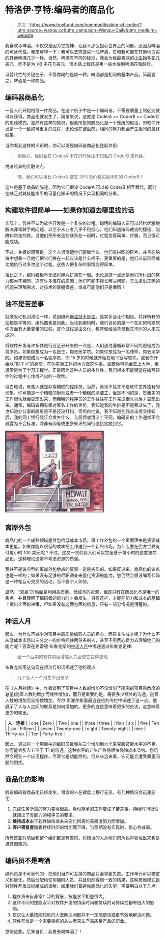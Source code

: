 # 特洛伊·亨特:编码者的商品化

> 原文：<https://www.troyhunt.com/commoditisation-of-coder/?utm_source=wanqu.co&utm_campaign=Wanqu+Daily&utm_medium=website>



我喜欢冰啤酒。不仅仅是因为它提神，让我不那么担心世界上的问题，还因为啤酒的可替代性。我来解释一下；我可以去商店买一瓶啤酒，它和我可能在其他地方买的其他啤酒几乎一样。当然，啤酒有不同的标准，我会为我最喜欢的[小生物](https://www.google.com.au/url?sa=t&source=web&ct=res&cd=1&ved=0CAcQFjAA&url=https%3A%2F%2Fwww.littlecreatures.com.au%2F&ei=l6JWS-rtKIzU7APz572dCQ&usg=AFQjCNHGmHG0sSSkr8CAmjgRBgVp4BoQJA&sig2=3_7FtZkJtmWBiKlMNYAT8g)多花几美元，而不是为 [VB](https://www.google.com.au/url?sa=t&source=web&ct=res&cd=1&ved=0CAoQFjAA&url=http%3A%2F%2Fwww.vb.com.au%2F&ei=v6JWS6nTDYH-6QPO5eyjCg&usg=AFQjCNErMUCdCrP02eqToda_wa-ZOVx0lw&sig2=gxgBvG66cjnwT4vPN6watw) 多花几美元，但本质上我还是用一些水得到啤酒花和酵母。

可替代性的关键在于，不管你喝的是哪一种，啤酒都是相同的基本产品。简而言之，啤酒是一种商品。

## 编码器商品化

一旦人们开始相信一件商品，在这个例子中是一个编码者，不需要质量上的区别就可以获得，商品化就发生了。简单来说，这就是 CoderA == CoderB == CoderC 的思维模式。显然有这样的情况，但我所指的商品化是一个笼统的假设，即软件开发是一个一致的可重复的过程，无论谁在键盘前，相同的努力都会产生相同的最终结果。

当你看到这样的评论时，你可以发现编码器商品化在起作用:

> 别担心，我们会在 CoderA 不在的时候让不知名的 CoderB 来代替。

或者经典的金融论点:

> 嘿，我们可以用比 CoderA 便宜 25%的价格买到未知的 CoderB！

这些是基于商品的陈述，因为它们假设 CoderA 可以被 CoderB 相互替代，同时在缺乏对其技能水平的可量化知识的情况下实现相同的结果。

## 构建软件很简单——如果你知道去哪里找的话

实际上，我并不认为软件开发是一个复杂的过程。聪明的编码人员可以轻松优雅地解决非常棘手的问题，以至于从业者几乎不用担心。他们知道编码成功的捷径、陷阱和常走的路，当他们把所有这些联系在一起时，过程变得简单、优雅，而且很可能成功。

不过，关键的观察是，这个人很清楚他们要做什么。他们有拼图的碎片，并且在脑海中想象一旦他们把它们拼在一起应该是什么样子。更重要的是，他们以前已经成功地执行过多次这个过程。这些人把复杂的事情变得简单。

相比之下，编码者根本无法将碎片拼凑在一起。无论是这一点还是他们所付出的努力都大不相同。这有许多潜在的原因；他们可能不擅长解决问题，无法提出正确的问题来理解需求，对技术的掌握很差，或者可能他们只是懒惰！

## 油不是苦差事

就像发动机润滑油一样，说到编码器[油就不是油](https://www.youtube.com/watch?v=qQGWsV7uUPw)。嘉实多会让你相信，并非所有的油都是平等的，编码器也是如此。当谈到编码时，我们谈论的是一个在如何构建软件方面有大量变量的过程。这个过程是由文化、教育和经验背景极其不同的人来完成的。

将软件开发与许多其他行业区分开来的一点是，人们通过遵循非常不同的途径成为程序员。如果你想成为一名医生，你去医学院。如果你想成为一名律师，你去法学院。如果你想成为一名程序员，你 15 岁的时候就开始在地下室写软件。或者你开始以“影子 it”的身份，在你实际工作的地方做这件事。或者你可能会去上大学，但通常是为了学习工程学。正是因为这种人员的多样性，我们根本不能期望在编写软件的过程中工作或产出的一致性。

坦白地说，有些人就是非常糟糕的程序员。当然，表现不佳并不是软件世界独有的现象，你可能是一个糟糕的厨师或者一个糟糕的清洁工，但是不同的是，质量差的工作很快就会显现出来，而糟糕的程序员的工作往往在工作完成很久以后才显现出来。通常，编码者拥有相对匿名工作的优势。我知道我的牛排是不是煮过头了，我也知道办公室的厨房是不是还没打扫，但坦白地说，我不知道在我点击提交按钮后，我的网上银行凭证会发生什么。与厨师或清洁工不同，编码员的工作通常不会暴露为不合标准，除非有同等或更多知识的同行直接接触到它。

![image2](img/61959741381f3d25c0896a7419dbbfe7.png "image2")

## 离岸外包

商品化的一个成熟领域是外包给低成本市场。将工作外包的一个重要理由是资源成本更低。如果你能以很低的成本把工作送到一个新兴市场，为什么要在西方世界支付每小时 100 美元呢？不过，这又一次假设人们可以完全基于每小时的速度被商品化。这种理论通常不考虑资源的质量。

我并不是说典型的离岸外包地点的资源一定是劣质的。如果反过来，商品化的论点也是一样的；如果没有足够的尽职调查来量化资源的能力，您仍然会假设编写代码是一种相互可交换的活动，而不管个人如何。

显然，“双赢”的局面是利用高质量、低成本的资源，但这只有在商品化不是唯一的焦点，并且理解了编码者的能力时才会发生。只有这样，才能在能力和成本的基础上做出全面的决策，但如果没有这两方面的信息，只有一部分情况是清楚的。

## 神话人月

那么，为什么不减少对项目中高质量编码人员的担心，而只关注成本呢？为什么不从低成本市场以三分之一的价格抓住两倍多的人，甚至不用费心费力去理解他们的能力呢？答案在弗雷德·布鲁克斯的[神话人月](https://en.wikipedia.org/wiki/The_Mythical_Man-Month)中描述通过布鲁克定律:

> 给一个后期的软件项目增加人力会使它变得更晚

布鲁克斯用这句现在很流行的话描述了他的观点:

> 九个女人一个月生不出孩子

在《人月神话》中，作者谈到了项目中人数的增加不仅增加了所需的项目熟悉度的总量(随着人数的增加而线性增加)，而且更重要的是，需要多少额外的沟通，随着人数的增加而呈指数增加。乔尔·斯波尔斯基最近在他的专栏中阐述了这一点，他展示了人与人之间的联系是如何增加的。更多的连接意味着更多的交流，这意味着更少的输出。

| **人** | **连接** |
| one | Zero |
| Two | one |
| three | three |
| four | six |
| five | Ten |
| six | Fifteen |
| seven | Twenty-one |
| eight | Twenty-eight |
| nine | Thirty-six |
| Ten | Forty-five |

因此，通过将一个项目中的编码员数量从三个增加到六个来克服技能水平的不足，你可能会引入五倍于 T1 的沟通。这种水平的非生产性将很快侵蚀成本节约。您仍然会得到一个应用程序，尽管它是功能性的，但从长远来看，它可能会遭受质量问题的困扰。

## 商品化的影响

假设编码器商品化已经发生，错误的人在键盘上横行无忌，有几种情况会迅速恶化:

1.  完成任务所需的努力变得很高。看似简单的工作变成了苦差事，持续时间很快就超出了有能力的程序员的要求。
2.  **维持成本**由于软件缺陷或未来变化所需的高强度努力而增加。
3.  **客户满意度**随着持续时间的增加而下降，当预期没有实现时，信心会减弱。

所有这些对项目和整个组织都是有害的。将错误的人从他们的角色中管理出来也是极其困难的。

## 编码员不是啤酒

编码员是不可替代的，把他们当作可互换的商品只会导致失败。工作单元可以被定义和量化，然后分配给任何编码人员，并且仍然得到一致的结果，这种思维模式是对软件开发过程组成的误解。如果我们要避免商品化的失望，需要明白以下几点:

1.  程序员来自非常广泛的背景，技能水平相差很大。
2.  这种不同的技能水平对软件开发的持续时间和持续的可持续性都有很大的影响。
3.  仅仅让大量技能较低的人去解决问题并不一定能更快或更有效地解决问题。
4.  软件开发是一个需要熟练的从业者来生产高质量产品的职业。

忽略这些，后果自负；我要去喝啤酒了！

